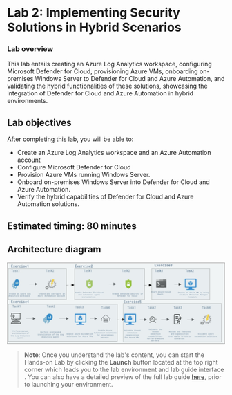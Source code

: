 # Lab 2: Implementing Security Solutions in Hybrid Scenarios

### Lab overview

This lab entails creating an Azure Log Analytics workspace, configuring Microsoft Defender for Cloud, provisioning Azure VMs, onboarding on-premises Windows Server to Defender for Cloud and Azure Automation, and validating the hybrid functionalities of these solutions, showcasing the integration of Defender for Cloud and Azure Automation in hybrid environments.

## Lab objectives

After completing this lab, you will be able to:

   - Create an Azure Log Analytics workspace and an Azure Automation account
   - Configure Microsoft Defender for Cloud
   - Provision Azure VMs running Windows Server.
   - Onboard on-premises Windows Server into Defender for Cloud and Azure Automation.
   - Verify the hybrid capabilities of Defender for Cloud and Azure Automation solutions.

## Estimated timing: 80 minutes

## Architecture diagram

![](/Instructions/Media/lab2.1.png)

   >**Note**: Once you understand the lab's content, you can start the Hands-on Lab by clicking the **Launch** button located at the top right corner which leads you to the lab environment and lab guide interface . You can also have a detailed preview of the full lab guide [here](https://experience.cloudlabs.ai/#/labguidepreview/a15bdc06-0be8-430f-8e05-2b3ea9ffc63d), prior to launching your environment.

